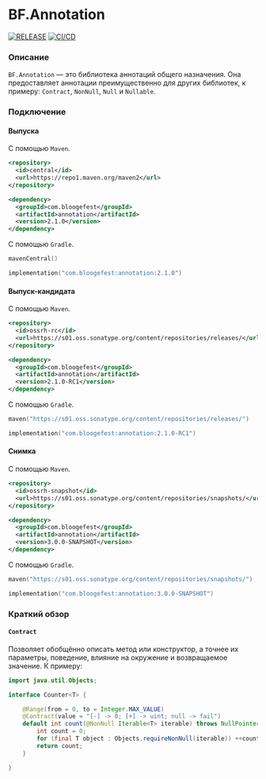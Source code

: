 # BF.Annotation

[![RELEASE](https://img.shields.io/github/v/release/Bloogefest/BF.Annotation?style=for-the-badge)](https://github.com/Bloogefest/BF.Annotation/releases/latest)
[![CI/CD](https://img.shields.io/github/actions/workflow/status/Bloogefest/BF.Annotation/master.yml?label=CI%2FCD&style=for-the-badge)](https://github.com/Bloogefest/BF.Annotation/actions/workflows/master.yml)

### Описание

`BF.Annotation` — это библиотека аннотаций общего назначения. Она предоставляет аннотации преимущественно для других
библиотек, к примеру: `Contract`, `NonNull`, `Null` и `Nullable`.

### Подключение

#### Выпуска

С помощью `Maven`.

```xml
<repository>
  <id>central</id>
  <url>https://repo1.maven.org/maven2</url>
</repository>
```

```xml
<dependency>
  <groupId>com.bloogefest</groupId>
  <artifactId>annotation</artifactId>
  <version>2.1.0</version>
</dependency>
```

С помощью `Gradle`.

```kotlin
mavenCentral()
```

```kotlin
implementation("com.bloogefest:annotation:2.1.0")
```

#### Выпуск-кандидата

С помощью `Maven`.

```xml
<repository>
  <id>ossrh-rc</id>
  <url>https://s01.oss.sonatype.org/content/repositories/releases/</url>
</repository>
```

```xml
<dependency>
  <groupId>com.bloogefest</groupId>
  <artifactId>annotation</artifactId>
  <version>2.1.0-RC1</version>
</dependency>
```

С помощью `Gradle`.

```kotlin
maven("https://s01.oss.sonatype.org/content/repositories/releases/")
```

```kotlin
implementation("com.bloogefest:annotation:2.1.0-RC1")
```

#### Снимка

С помощью `Maven`.

```xml
<repository>
  <id>ossrh-snapshot</id>
  <url>https://s01.oss.sonatype.org/content/repositories/snapshots/</url>
</repository>
```

```xml
<dependency>
  <groupId>com.bloogefest</groupId>
  <artifactId>annotation</artifactId>
  <version>3.0.0-SNAPSHOT</version>
</dependency>
```

C помощью `Gradle`.

```kotlin
maven("https://s01.oss.sonatype.org/content/repositories/snapshots/")
```

```kotlin
implementation("com.bloogefest:annotation:3.0.0-SNAPSHOT")
```

### Краткий обзор

#### `Contract`

Позволяет обобщённо описать метод или конструктор, а точнее их параметры, поведение, влияние на окружение и возвращаемое
значение. К примеру:

```java
import java.util.Objects;

interface Counter<T> {

    @Range(from = 0, to = Integer.MAX_VALUE)
    @Contract(value = "[-] -> 0; [+] -> uint; null -> fail")
    default int count(@NonNull Iterable<T> iterable) throws NullPointerException {
        int count = 0;
        for (final T object : Objects.requireNonNull(iterable)) ++count;
        return count;
    }

}
```